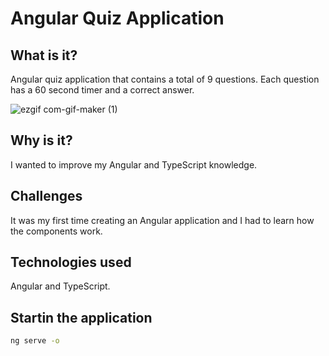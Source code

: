 # Angular Quiz Application

## What is it?

Angular quiz application that contains a total of 9 questions. Each question has a 60 second timer and a correct answer.

![ezgif com-gif-maker (1)](https://github.com/lilisor02/angular-quiz-application/assets/72099239/dd622355-2be0-4217-85e3-0e8ec5b78e38)

## Why is it?

I wanted to improve my Angular and TypeScript knowledge.

## Challenges

It was my first time creating an Angular application and I had to learn how the components work.

## Technologies used

Angular and TypeScript.

## Startin the application

```bash
ng serve -o
```
